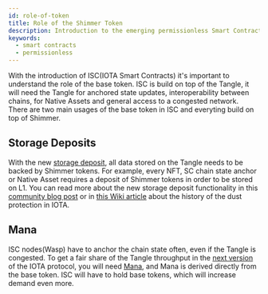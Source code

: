 ```yaml
---
id: role-of-token
title: Role of the Shimmer Token
description: Introduction to the emerging permissionless Smart Contracts network
keywords:
  - smart contracts
  - permissionless
---
```


With the introduction of ISC(IOTA Smart Contracts) it's important to understand the role of the base token. ISC is build on top of the Tangle, it will need the Tangle for anchored state updates, interoperability between chains, for Native Assets and general access to a congested network. There are two main usages of the base token in ISC and everyting build on top of Shimmer.

## Storage Deposits

With the new [storage deposit](https://github.com/iotaledger/tips/pull/39), all data stored on the Tangle needs to be backed by Shimmer tokens. For example, every NFT, SC chain state anchor or Native Asset requires a deposit of Shimmer tokens in order to be stored on L1. You can read more about the new storage deposit functionality in this [community blog post](https://medium.com/@wernerderchamp/dust-protection-on-the-iota-network-an-eli12-d8ca567a2d36) or in [this Wiki article](./dust-protection#new-tokenisation-framework) about the history of the dust protection in IOTA.

## Mana

ISC nodes(Wasp) have to anchor the chain state often, even if the Tangle is congested. To get a fair share of the Tangle throughput in the [next version](https://v2.iota.org) of the IOTA protocol, you will need [Mana](/IOTA-2.0-Research-Specifications/5.3Mana), and Mana is derived directly from the base token. ISC will have to hold base tokens, which will increase demand even more.
